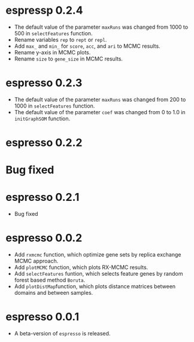# espressp 0.2.4
* The default value of the parameter `maxRuns` was changed from 1000 to 500 in `selectFeatures` function.
* Rename variables `rep` to `rept` or `repl`.
* Add `max_` and `min_` for `score`, `acc`, and `ari` to MCMC results.
* Rename y-axis in MCMC plots.
* Rename `size` to `gene_size` in MCMC results.


# espresso 0.2.3
* The default value of the parameter `maxRuns` was changed from 200 to 1000 in `selectFeatures` function.
* The default value of the parameter `coef` was changed from 0 to 1.0 in `initGraphSOM` function.

# espresso 0.2.2
# Bug fixed

# espresso 0.2.1
* Bug fixed

# espresso 0.0.2

* Add `rxmcmc` function, which optimize gene sets by replica exchange MCMC approach.
* Add `plotMCMC` function, which plots RX-MCMC results.
* Add `selectFeatures` funtion, which selects feature genes by random forest based method `Boruta`.
* Add `plotDistMap`function, which plots distance matrices between domains and between samples.

# espresso 0.0.1

* A beta-version of `espresso` is released.
